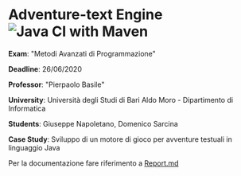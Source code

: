 # Adventure-text Engine ![Java CI with Maven](https://github.com/giu-napoletano29/adventure-text/workflows/Java%20CI%20with%20Maven/badge.svg?branch=master)

**Exam**: "Metodi Avanzati di Programmazione"

**Deadline**:  26/06/2020



**Professor**: "Pierpaolo Basile"

**University**: Università degli Studi di Bari Aldo Moro - Dipartimento di Informatica



**Students**: Giuseppe Napoletano, Domenico Sarcina



**Case Study**:  Sviluppo di un motore di gioco per avventure testuali in linguaggio Java

Per la documentazione fare riferimento a [Report.md](Report.md)
